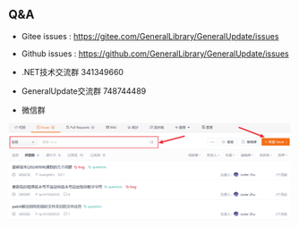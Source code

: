 ## Q&A

- Gitee issues : https://gitee.com/GeneralLibrary/GeneralUpdate/issues
- Github issues : https://github.com/GeneralLibrary/GeneralUpdate/issues

-  .NET技术交流群 341349660
- GeneralUpdate交流群 748744489
- 微信群



![gitee_issues](../imgs/gitee_issues.png)